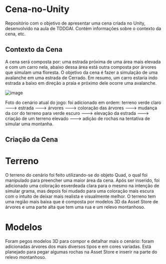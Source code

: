 # Cena-no-Unity
Repositório com o objetivo de apresentar uma cena criada no Unity, desenvolvido na aula de TDDGAI. Contém informações sobre o contexto da cena, etc.

## Contexto da Cena
 A cena será composta por: uma estrada próxima de uma área mais elevada e com um carro nela, abaixo dessa área está outra composta por árvores que simulam uma floresta. O objetivo da cena é fazer a simulação de uma avalanche em uma estrada de Cerrado. Em resumo, um carro estaria indo estrada a baixo em direção a praia e próximo dele ocorre uma avalanche.

![image](https://github.com/Alex2024Campos/Cena-no-Unity/assets/160960774/c1fe5dbe-f97e-4a3d-ae2e-079ac90307ac)

 Foto do cenário atual do jogo: foi adicionado em ordem: terreno verde claro ---> estrada ---> árvores ---> coloração das árvores ---> mudança da cor do terreno para verde escuro ---> elevação da estrada ---> criação de um terreno elevado ---> adição de rochas na tentativa de simular uma montanha.

## Criação da Cena


# Terreno
 O terreno do cenário foi feito utilizando-se do objeto Quad, o qual foi manipulado para preencher uma maior área da cena. Após ser inserido, foi adicionado uma coloração esverdeada clara para o mesmo na intenção de simular grama, mas depois foi mudado para uma coloração mais escura com o intuito de deixar mais realista e visualmente melhor. O terreno tem uma região mais baixa que é composta por modelos 3D da Asset Store de árvores e uma parte alta que tem uma rua e um relevo montanhoso.

# Modelos
 Foram pegos modelos 3D para compor e detalhar mais o cenário: foram adicionadas árvores dos mais diversos tipos e em cores variadas. Está planejado para pegar algumas rochas na Asset Store e inserir na parte do relevo montanhoso.
 
